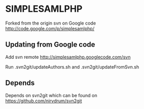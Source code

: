 # SIMPLESAMLPHP

Forked from the origin svn on Google code
http://code.google.com/p/simplesamlphp/

## Updating from Google code

Add svn remote
http://simplesamlphp.googlecode.com/svn

Run .svn2git/updateAuthors.sh and .svn2git/updateFromSvn.sh

## Depends

Depends on svn2git which can be found on
https://github.com/nirvdrum/svn2git


